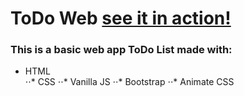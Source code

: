 # ToDo Web [see it in action!](www.google.com)

### This is a basic web app ToDo List made with:
<ul>
  <li>HTML</li>
⋅⋅* CSS
⋅⋅* Vanilla JS
⋅⋅* Bootstrap
⋅⋅* Animate CSS
